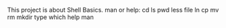 This project is about Shell Basics.
man or help:
cd 
ls
pwd
less
file
ln
cp
mv
rm
mkdir
type
which
help
man
